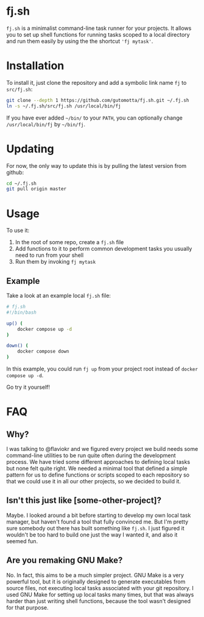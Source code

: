 # fj.sh

`fj.sh` is a minimalist command-line task runner for your projects. It allows you to set up shell functions for running tasks scoped to a local directory and run them easily by using the the shortcut `'fj mytask'`.

# Installation

To install it, just clone the repository and add a symbolic link name `fj` to `src/fj.sh`:

```sh
git clone --depth 1 https://github.com/gutomotta/fj.sh.git ~/.fj.sh
ln -s ~/.fj.sh/src/fj.sh /usr/local/bin/fj
```

If you have ever added `~/bin/` to your `PATH`, you can optionally change `/usr/local/bin/fj` by `~/bin/fj`.

# Updating

For now, the only way to update this is by pulling the latest version from github:

```sh
cd ~/.fj.sh
git pull origin master
```

# Usage

To use it:

1. In the root of some repo, create a `fj.sh` file
2. Add functions to it to perform common development tasks you usually need to run from your shell
3. Run them by invoking `fj mytask`

## Example

Take a look at an example local `fj.sh` file:

```sh
# fj.sh
#!/bin/bash

up() (
    docker compose up -d
)

down() (
    docker compose down
)
```

In this example, you could run `fj up` from your project root instead of `docker compose up -d`.

Go try it yourself!

# FAQ
## Why?

I was talking to @flaviokr and we figured every project we build needs some command-line utilities to be run quite often during the development process. We have tried some different approaches to defining local tasks but none felt quite right. We needed a minimal tool that defined a simple pattern for us to define functions or scripts scoped to each repository so that we could use it in all our other projects, so we decided to build it.

## Isn't this just like [some-other-project]?

Maybe. I looked around a bit before starting to develop my own local task manager, but haven't found a tool that fully convinced me. But I'm pretty sure somebody out there has built something like `fj.sh`. I just figured it wouldn't be too hard to build one just the way I wanted it, and also it seemed fun.

## Are you remaking GNU Make?

No. In fact, this aims to be a much simpler project. GNU Make is a very powerful tool, but it is originally designed to generate executables from source files, not executing local tasks associated with your git repository. I used GNU Make for setting up local tasks many times, but that was always harder than just writing shell functions, because the tool wasn't designed for that purpose.

